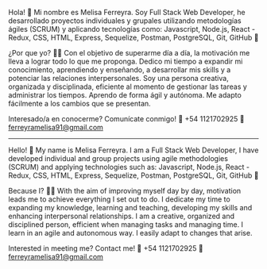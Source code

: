 Hola! 👋 Mi nombre es Melisa Ferreyra.
Soy Full Stack Web Developer, he desarrollado proyectos individuales y grupales utilizando metodologías ágiles (SCRUM) y aplicando tecnologías como: Javascript, Node.js, React - Redux, CSS, HTML, Express, Sequelize, Postman, PostgreSQL, Git, GitHub 🚀

¿Por que yo? 🙋‍♀️
Con el objetivo de superarme día a día, la motivación me lleva a lograr todo lo que me proponga.
Dedico mi tiempo a expandir mi conocimiento, aprendiendo y enseñando, a desarrollar mis skills y a potenciar las relaciones interpersonales.
Soy una persona creativa, organizada y disciplinada, eficiente al momento de gestionar las tareas y administrar los tiempos.
Aprendo de forma ágil y autónoma. Me adapto fácilmente a los cambios que se presentan.

Interesado/a en conocerme?
Comunícate conmigo! 
📲 +54 1121702925
📧 ferreyramelisa91@gmail.com 


-------------------------------------------------------------------------------------------------------------------------------------------------------------------------

Hello! 👋 My name is Melisa Ferreyra.
I am a Full Stack Web Developer, I have developed individual and group projects using agile methodologies (SCRUM) and applying technologies such as: Javascript, Node.js, React - Redux, CSS, HTML, Express, Sequelize, Postman, PostgreSQL, Git, GitHub 🚀

Because I? 🙋‍♀️
With the aim of improving myself day by day, motivation leads me to achieve everything I set out to do.
I dedicate my time to expanding my knowledge, learning and teaching, developing my skills and enhancing interpersonal relationships.
I am a creative, organized and disciplined person, efficient when managing tasks and managing time.
I learn in an agile and autonomous way. I easily adapt to changes that arise.

Interested in meeting me? 
Contact me! 
📲 +54 1121702925
📧 ferreyramelisa91@gmail.com 

